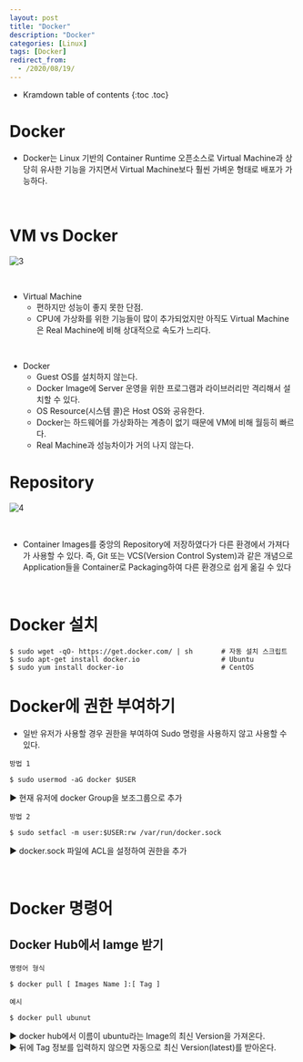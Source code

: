 ```yaml
---
layout: post
title: "Docker"
description: "Docker"
categories: [Linux]
tags: [Docker]
redirect_from:
  - /2020/08/19/
---
```


* Kramdown table of contents
{:toc .toc}


# Docker 
- Docker는 Linux 기반의 Container Runtime 오픈소스로 Virtual Machine과 상당히 유사한 기능을 가지면서 Virtual Machine보다 훨씬 가벼운 형태로 배포가 가능하다.

<br>

# VM vs Docker

![3](https://user-images.githubusercontent.com/69279022/90702522-6ee31800-e2c6-11ea-99c5-3e8892e736ab.jpg)

<br>

- Virtual Machine
	- 편하지만 성능이 좋지 못한 단점.
  - CPU에 가상화를 위한 기능들이 많이 추가되었지만 아직도 Virtual Machine은 Real Machine에 비해 상대적으로 속도가 느리다.

<br>

- Docker
  - Guest OS를 설치하지 않는다.
  - Docker Image에 Server 운영을 위한 프로그램과 라이브러리만 격리해서 설치할 수 있다.
  - OS Resource(시스템 콜)은 Host OS와 공유한다.
  - Docker는 하드웨어를 가상화하는 계층이 없기 때문에 VM에 비해 월등히 빠르다.
  - Real Machine과 성능차이가 거의 나지 않는다. 

# Repository

![4](https://user-images.githubusercontent.com/69279022/90702790-1e1fef00-e2c7-11ea-9173-559b50e1d3d6.png)

<br>

- Container Images를 중앙의 Repository에 저장하였다가 다른 환경에서 가져다가 사용할 수 있다. 즉, Git 또는 VCS(Version Control System)과 같은 개념으로 Application들을 Container로 Packaging하여 다른 환경으로 쉽게 옮길 수 있다

<br>

# Docker 설치
~~~
$ sudo wget -qO- https://get.docker.com/ | sh       # 자동 설치 스크립트
$ sudo apt-get install docker.io                    # Ubuntu
$ sudo yum install docker-io                        # CentOS
~~~

# Docker에 권한 부여하기
- 일반 유저가 사용할 경우 권한을 부여하여 Sudo 명령을 사용하지 않고 사용할 수 있다.

` 방법 1 `
~~~
$ sudo usermod -aG docker $USER
~~~
▶ 현재 유저에 docker Group을 보조그룹으로 추가   

` 방법 2 `
~~~
$ sudo setfacl -m user:$USER:rw /var/run/docker.sock
~~~
▶ docker.sock 파일에 ACL을 설정하여 권한을 추가

<br>

# Docker 명령어

## Docker Hub에서 Iamge 받기

` 명령어 형식 `
~~~
$ docker pull [ Images Name ]:[ Tag ]
~~~

` 예시 `
~~~
$ docker pull ubunut
~~~
▶ docker hub에서 이름이 ubuntu라는 Image의 최신 Version을 가져온다.   
▶ 뒤에 Tag 정보를 입력하지 않으면 자동으로 최신 Version(latest)를 받아온다.